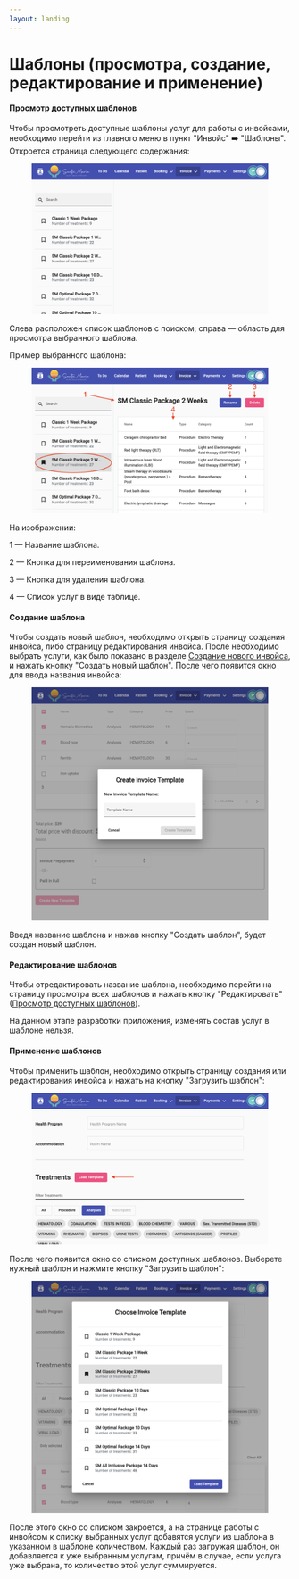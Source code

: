 ```yaml
---
layout: landing
---
```


# Шаблоны (просмотра, создание, редактирование и применение)

#### Просмотр доступных шаблонов

Чтобы просмотреть доступные шаблоны услуг для работы с инвойсами, необходимо перейти из главного меню в пункт "Инвойс" ➡️ "Шаблоны". Откроется страница следующего содержания:

<figure><img src="../../../.gitbook/assets/image.png" alt=""><figcaption></figcaption></figure>

Слева расположен список шаблонов с поиском; справа — область для просмотра выбранного шаблона.

Пример выбранного шаблона:

<figure><img src="../../../.gitbook/assets/Screenshot 2023-05-27 at 16.16.21.png" alt=""><figcaption></figcaption></figure>

На изображении:

1 — Название шаблона.

2 — Кнопка для переименования шаблона.

3 — Кнопка для удаления шаблона.

4 — Список услуг в виде таблице.

#### Создание шаблона

Чтобы создать новый шаблон, необходимо открыть страницу создания инвойса, либо страницу редактирования инвойса. После необходимо выбрать услуги, как было показано в разделе [Создание нового инвойса](creating-new-invoice.md), и нажать кнопку "Создать новый шаблон". После чего появится окно для ввода названия инвойса:

<figure><img src="../../../.gitbook/assets/image (7) (3).png" alt=""><figcaption></figcaption></figure>

Введя название шаблона и нажав кнопку "Создать шаблон", будет создан новый шаблон.

#### Редактирование шаблонов

Чтобы отредактировать название шаблона, необходимо перейти на страницу просмотра всех шаблонов и нажать кнопку "Редактировать" ([Просмотр доступных шаблонов](templates.md#prosmotr-dostupnykh-shablonov)).

На данном этапе разработки приложения, изменять состав услуг в шаблоне нельзя.

#### Применение шаблонов

Чтобы применить шаблон, необходимо открыть страницу создания или редактирования инвойса и нажать на кнопку "Загрузить шаблон":

<figure><img src="../../../.gitbook/assets/Screenshot 2023-05-27 at 16.37.46.png" alt=""><figcaption></figcaption></figure>

После чего появится окно со списком доступных шаблонов. Выберете нужный шаблон и нажмите кнопку "Загрузить шаблон":

<figure><img src="../../../.gitbook/assets/Screenshot 2023-05-27 at 16.38.13.png" alt=""><figcaption></figcaption></figure>

После этого окно со списком закроется, а на странице работы с инвойсом к списку выбранных услуг добавятся услуги из шаблона в указанном в шаблоне количеством. Каждый раз загружая шаблон, он добавляется к уже выбранным услугам, причём в случае, если услуга уже выбрана, то количество этой услуг суммируется.
